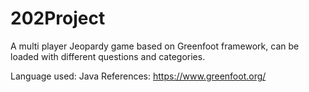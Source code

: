 # 202Project
A multi player Jeopardy game based on Greenfoot framework, can be loaded with different questions and categories. 

Language used: Java
References: https://www.greenfoot.org/
